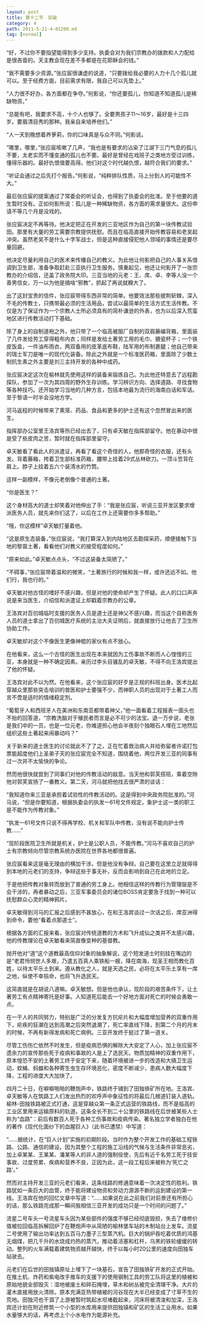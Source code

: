 ```yaml
---
layout: post
title: 第十二节　突破
category: 4
path: 2011-5-21-4-01200.md
tag: [normal]
---
```


“好，不过你不要指望能得到多少支持。执委会对为我们宗教办的拨款和人力配给是很吝啬的。天主教会现在差不多都是在花耶稣会的钱。”

“我不需要多少资源。”张应宸很谦虚的说道，“只要拨给我必要的人力十几个孤儿就可以。至于经费方面，目前需求有限，我自己可以先垫上。”

“人力很不好办，各方面都在争夺。”何影说，“你还要孤儿，你知道不知道孤儿是稀缺物资。”

“总能有吧，我要求不高，十个人也够了。全要男孩子11～16岁，最好是十三四岁。要眉清目秀的那种。我亲自来培养他们。”

“人一天到晚想着养萝莉，你的口味真是与众不同。”何影说。

“哪里，哪里，”张应宸咳嗽了几声，“我也是有要求的沾染了江湖下三门气息的孤儿不要，太老实而不懂变通的孤儿也不要。最好是曾经在戏班子之类地方受过训练，懂得乐器的。最好仇恨值要高得。他们对这个时代越仇恨，越符合我们的要求。”

“听证会通过之后先打个报告。”何影说，“纯粹排队性质，马上分到人的可能性不大。”

最后张应宸的提案通过了常委会的听证会，也得到了执委会的批准。至于他要的道生暂时没有。正如何影所说：孤儿是一种稀缺物资，各方面的需求量很大。这份申请不等几个月是没戏的。

张应宸决定不再等待。他决定把正在开发的三亚地区作为自己的第一块传教试验田。那里有大量的劳工需要宗教提供抚慰。而且在临高直接开始传教容易和老吴起冲突。虽然老吴不是什么十字军战士，但是这种直接侵犯他人领域的事情还是要尽量回避。

他决定尽量利用自己的医术来传播自己的教义。为此他让何影把自己的人事关系借调到卫生部，准备争取赶赴三亚执行卫生服务。慎重起见，他还让何影开了一张宗教办的介绍信，还盖了政务院大印。三亚当地的元老：王、席、卓、李等人没一个善男信女，万一以为他是搞啥“邪教”，抓起了再说就糗大了。

出了这封宝贵的信件，张应宸带得东西非常的简单。他要效法那些披荆斩棘，深入不毛的传教士，只携带最必须的生活用品，尝试以最简单的生活方式生活传教。不仅是为了保证作为一个宗教人士所必须具有的简朴谦逊的外表，也为以后深入荒蛮地区进行传教活动打下基础。

除了身上的自制道袍之外，他只带了一个临高被服厂自制的双肩藤编背箱，里面装了几件发给劳工穿得粗布内衣；同样是发给土著劳工用的毛巾、搪瓷杯子；一个铁皮饭盒，一件油布雨衣，两双备用的皮革底布鞋，陆军用的布制裹腿；他自己带来的瑞士军刀是唯一的现代化装备。除此之外就是一个标准医药箱，里面除了少数土制抗生素之外主要是刘三主持开发的各种中成药。

张应宸决定这次在榆林就先使用这样的装备来锻炼自己。为此他还特意去了远程勘探队，参加了一次为其四周的野外生存训练。学习辨识方向、选择道路、寻找食物等各种技巧。还开始学习当地的几种方言，包括本地最为流行的海南白话和军话。至于黎语一时半会没地方学。

河马返程的时候带来了熏笼、药品、食品和更多的护士还有这个忽然冒出来的医生。

指挥部办公室里王洛宾等热已经出去了，只有卓天敏在指挥部留守。他在暴动中很是受了些皮肉之苦，暂时就在指挥部里留守。

卓天敏看了看此人的派遣证，再看了看这个奇怪的人，他那奇怪的衣服，还有头发。背着藤箱，挎着卫生部标准药箱，腰带上挂着29式丛林砍刀。一顶斗笠背在肩上。脖子上挂着五六个装清水的竹筒。

这样一副模样，不像元老倒像个普通的土著。

“你是医生？”

这个身材高大的道士却笑着对他伸出了手：“我是张应宸，听说三亚开发区要求增派医务人员，就先来你们这了，以后在工作上还需要你多多帮助。”

“哦，你这模样”卓天敏打量着他。

“这是原生态装备，”张应宸说，“我打算深入到内陆地区去勘探采药，顺便接触下当地的黎苗土著，看看他们对教义的接受程度如何。”

“原来如此。”卓天敏点点头，“不过这装备太简陋了。”

“不碍事，”张应宸带着温和的微笑，“土著旅行的时候和我一样，或许还远不如。他们行，我也行的。”

卓天敏对他古怪的嗜好不感兴趣，但是对他的使命却产生了怀疑。此人的口口声声说是来当医生，介绍信和派遣证上却戳着宗教办的公章。

王洛宾对百仞城临时支援的医务人员是道士还是神父不感兴趣，而当这个自称医务人员的道士拿出了百仞城医疗系统的主治大夫证明后，就直接放行让他去了卫生所协助工作。

卓天敏却对这个不像医生更像神棍的家伙有点不放心。

在他看来，这么一个古怪的医生出现在本来就因为工伤事故不断而人心惶惶的三亚，本身就是一种不确定因素。亲历过李头目骚乱的卓天敏，不得不向王洛宾提出了他的怀疑。

王洛宾对此不以为然。在他看来，这个张应宸的好歹是正规的科班出身。医术比起穿越众里那些突击培训的兽医和护士要强不少，而神职人员的出现对于土著工人而言不啻是适时的情绪稳定剂。

“葡萄牙人和西班牙人在美洲和东南亚都带着神父，”他一面看着工程报表一面头也不抬的回答道，“宗教洗脑对于殖民者而言是必不可少的法宝。退一万步说，老张是我们中的一员，也是一位元老，你难道担心他会半夜刻个独眼石人埋在工地然后组织这些土著起来闹暴动吗？”

关于新来的道士医生的讨论就此不了了之，正在忙着救治病人并给弥留者许诺打包票能超度他们上圣弟子天的张应宸完全不知道，围绕着他，两位开发三亚的同事有过一次并不太愉快的争论。

然而他很快就尝到了同事们对他的传教活动的敌意。当天他和郭芙搭班，乘着空隙他对郭芙宣扬了一番教义。第二天，河马就把他找去很严肃的谈话：

“我知道你来三亚是承担着试验性的传教活动的。这是得到中央政务院批准的。”河马说，“但是你要知道，根据执委会的执发一61号文件规定，象护士这一类的职工是不能作为传教对象。”

“执发一61号文件只说不得再学校、机关和军队中传教，没有说不能向护士传教……”

“现阶段医院卫生所就是机关，护士是公职人员，不能传教。”河马不喜欢自己的护士有宗教倾向尽管宗教系统办医院在世界各地都很普遍。

张应宸看来这是毫无理由的横加干涉。但是他没有争辩。自己要在这里立足就得得到本地的元老们的支持，争辩这些于事无补，反而会影响到自己在此地的立足。

于是他把传教对象转而放到了普通的劳工身上。他相信这样的传教行为管理层是不会干涉的，再者暴动之后，三亚军事委员会的诸位BOSS肯定要急于找到一种可以抚慰群众心灵的精神鸦片。

卓天敏得到河马的汇报之后感到不甚放心，在和王洛宾谈过一次话之后，席亚洲得到命令，要他“看着点那道士”。

根据各方面的汇报来看，张应宸对传统道教的方术和飞升成仙之类并不太感兴趣，他的传教理论在卓天敏看来简直像变种的基督教。

抛开他对“道”这个道教最高信仰对象的抽象解说，这个短发道士时刻挂在嘴边的是“老君怜悯世人多艰，乃遣五百真人乘铁船一艘，降在南海，现圣王相而教化百姓，以待太平乐土到来。遵从教化之人，就是天选之民，必将在太平乐土享有一席之地，纵使不幸殒命，也将飞升选民天。

这简直就是在胡说八道嘛。卓天敏想。但是他也承认，现阶段的艰苦条件下，让土著劳工有点精神寄托是好事。人知道死后能去一个好地方面对死亡的时候会勇敢一点。

在一干人的共同努力，特别是广泛的分发复方抗疟片和大幅度增加营养的双重作用下，疟疾的狂潮在达到高潮之后突然退潮了，死亡率直线下降，到第二个月的月末的时候，不再有新得发病和死亡病例。三亚开发终于挺过了第一道关。

尽管工伤伤亡依然不时发生，但是疫病恐惧的解除大大安定了人心，加上张应宸不遗余力的宣传那些死于疫病和事故的人是上了选民天。物质加精神的双重作用下，原本惶恐不安的土著劳工终于安定下来，随着环境被进一步的改造和大搞卫生运动，蚊蝇、蚂蝗和各种寄生虫生存环境恶化，密度不断减少，患病人数大幅度下降，工程的进度大大加快了。

四月二十日，在噼噼啪啪的鞭炮声中，铁路终于铺到了田独铁矿所在地。王洛宾、卓天敏等人在筑路工人们发出热烈的欢呼声中象征性的将最后几根道钉装入道轨。榆林-田独铁路被正式打通，这是穿越众第一条正式运营的铁路线，而不是临高的工业区里用来运输原料的轨道。这条全长不到二十公里的铁路线在后世被某些人士称为“血路”：前后有数百人死于各种工伤事故和疫病传染。著名独立学者独白在他的著作《现代化面纱下的血腥巨人》（此书已遭禁）中写道：

“……据统计，在“巨人计划”实施的初期阶段。当时作为整个开发工作的基础工程铁路、公路、通信的建设。因为其整个工程的施工沿线的气候与生活条件非常恶劣，加上卓某某、王某某、潘某等人的非人道的强制役使，先后有近千名劳工死于技安事故、过度劳累、疾病和营养不良，正因为此，这一段工程后来被称为‘死亡之路’。”

然而对主持开发三亚的元老们看来，这条线路的修通意味着一次决定性的胜利。铁路犹如一条巨大的血管，终于能将建设物资和劳动力源源不断的运到建设的第一线。王洛宾在他的回忆文章中写道：“……如果说在此之前我们对前景还有所担心的话，那么铁路完成那一瞬间我相信三亚开发的成功只是一个时间的问题了。”

流星二号车头一号流星车头因为某些部件的强度不够已经彻底毁损，失去了维修价值被拉回临高拆解回炉了在鞭炮声中从简陋的榆林堡车站的木制站台上发车。流星二号使用了输出功率达到五百马力墨子三型蒸汽机。巨大的锅炉吞吃着优质的鸿基无烟煤，把几千升的水烧成灼热的蒸汽，推动着活塞和杠杆，乌黑的铁轮缓缓的转动。整列的火车满载着建筑物资越开越快，终于以每小时20公里的速度向田独车站驶去。

元老们在后世的田独镇原址上埋下了一块基石，宣告了田独铁矿开发的正式开始。在推土机、炸药和紫电改手推车的支援下的使用钢制工具的劳工队将这里的植被和原始地貌全部毁灭：湿地被废土和碎石掩埋，草木和树丛被完全清理干净。大片的灌木直接用放火清除。原本充满亚热带植被的河谷现在大半已经变成了寸草不生的荒地。田独河也干涸了上游被暂时筑起水坝堵截起来，河床将被清浚和加深，王洛宾还计划在附近修筑一个小型的水库用来提供田独镇和矿区的生活工业用水。如果水量够大的话，再考虑上个小水电作为能源补充。